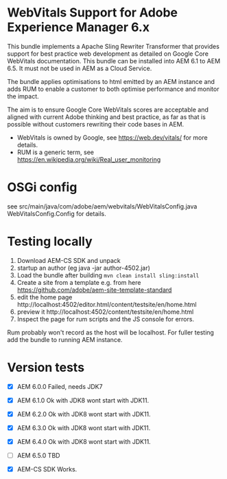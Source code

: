 # WebVitals Support for Adobe Experience Manager 6.x

This bundle implements a Apache Sling Rewriter Transformer that provides support for best practice web development as detailed on Google Core WebVitals documentation. This bundle can be installed into AEM 6.1 to AEM 6.5. It must not be used in AEM as a Cloud Service.

The bundle applies optimisations to html emitted by an AEM instance and adds RUM to enable a customer to both optimise performance and monitor the impact. 

The aim is to ensure Google Core WebVitals scores are acceptable and aligned with current Adobe thinking and best practice,  as far as that is possible without customers rewriting their code bases in AEM.

* WebVitals is owned by Google, see https://web.dev/vitals/ for more details.
* RUM is a generic term, see https://en.wikipedia.org/wiki/Real_user_monitoring

# OSGi config

see src/main/java/com/adobe/aem/webvitals/WebVitalsConfig.java WebVitalsConfig.Config for details.

# Testing locally

1. Download AEM-CS SDK and unpack
2. startup an author (eg java -jar author-4502.jar)
5. Load the bundle after building `mvn clean install sling:install`
7. Create a site from a template e.g. from here https://github.com/adobe/aem-site-template-standard
8. edit the home page http://localhost:4502/editor.html/content/testsite/en/home.html
9. preview it http://localhost:4502/content/testsite/en/home.html
10. Inspect the page for rum scripts and the JS console for errors.

Rum probably won't record as the host will be localhost. For fuller testing add the bundle to running AEM instance.


# Version tests

* [x] AEM 6.0.0  Failed, needs JDK7
* [x] AEM 6.1.0  Ok with JDK8 wont start with JDK11.
* [x] AEM 6.2.0  Ok with JDK8 wont start with JDK11.
* [x] AEM 6.3.0  Ok with JDK8 wont start with JDK11.
* [x] AEM 6.4.0  Ok with JDK8 wont start with JDK11.
* [ ] AEM 6.5.0  TBD
* [x] AEM-CS SDK Works.

